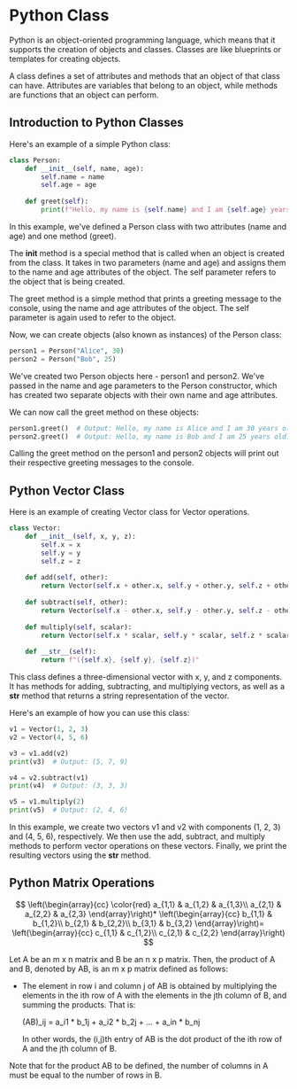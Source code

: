 # Python Class

Python is an object-oriented programming language, which means that it supports the creation of objects and classes. Classes are like blueprints or templates for creating objects.

A class defines a set of attributes and methods that an object of that class can have. Attributes are variables that belong to an object, while methods are functions that an object can perform.

## Introduction to Python Classes 
Here's an example of a simple Python class:

```python
class Person:
    def __init__(self, name, age):
        self.name = name
        self.age = age
        
    def greet(self):
        print(f"Hello, my name is {self.name} and I am {self.age} years old.")

```


In this example, we've defined a Person class with two attributes (name and age) and one method (greet).

The __init__ method is a special method that is called when an object is created from the class. It takes in two parameters (name and age) and assigns them to the name and age attributes of the object. The self parameter refers to the object that is being created.

The greet method is a simple method that prints a greeting message to the console, using the name and age attributes of the object. The self parameter is again used to refer to the object.

Now, we can create objects (also known as instances) of the Person class:



```python
person1 = Person("Alice", 30)
person2 = Person("Bob", 25)

```
We've created two Person objects here - person1 and person2. We've passed in the name and age parameters to the Person constructor, which has created two separate objects with their own name and age attributes.

We can now call the greet method on these objects:

```python
person1.greet()  # Output: Hello, my name is Alice and I am 30 years old.
person2.greet()  # Output: Hello, my name is Bob and I am 25 years old.

```
Calling the greet method on the person1 and person2 objects will print out their respective greeting messages to the console.


## Python Vector Class
Here is an example of creating Vector class for Vector operations. 
 
```python
class Vector:
    def __init__(self, x, y, z):
        self.x = x
        self.y = y
        self.z = z
    
    def add(self, other):
        return Vector(self.x + other.x, self.y + other.y, self.z + other.z)
    
    def subtract(self, other):
        return Vector(self.x - other.x, self.y - other.y, self.z - other.z)
    
    def multiply(self, scalar):
        return Vector(self.x * scalar, self.y * scalar, self.z * scalar)
    
    def __str__(self):
        return f"({self.x}, {self.y}, {self.z})"

```

		
This class defines a three-dimensional vector with x, y, and z components. It has methods for adding, subtracting, and multiplying vectors, as well as a __str__ method that returns a string representation of the vector.

Here's an example of how you can use this class:

```python
v1 = Vector(1, 2, 3)
v2 = Vector(4, 5, 6)

v3 = v1.add(v2)
print(v3)  # Output: (5, 7, 9)

v4 = v2.subtract(v1)
print(v4)  # Output: (3, 3, 3)

v5 = v1.multiply(2)
print(v5)  # Output: (2, 4, 6)
```

In this example, we create two vectors v1 and v2 with components (1, 2, 3) and (4, 5, 6), respectively. We then use the add, subtract, and multiply methods to perform vector operations on these vectors. Finally, we print the resulting vectors using the __str__ method.


## Python Matrix Operations

$$
\left(\begin{array}{cc} 
\color{red} a_{1,1} & a_{1,2} & a_{1,3}\\
a_{2,1} & a_{2,2} & a_{2,3}
\end{array}\right)*
\left(\begin{array}{cc} 
b_{1,1} & b_{1,2}\\ 
b_{2,1} & b_{2,2}\\
b_{3,1} & b_{3,2}
\end{array}\right)= 
\left(\begin{array}{cc} 
c_{1,1} & c_{1,2}\\ 
c_{2,1} & c_{2,2}
\end{array}\right) 
$$ 

Let A be an m x n matrix and B be an n x p matrix. Then, the product of A and B, denoted by AB, is an m x p matrix defined as follows:

- The element in row i and column j of AB is obtained by multiplying the elements in the ith row of A with the elements in the jth column of B, and summing the products. That is:

  (AB)_ij = a_i1 * b_1j + a_i2 * b_2j + ... + a_in * b_nj

  In other words, the (i,j)th entry of AB is the dot product of the ith row of A and the jth column of B.

Note that for the product AB to be defined, the number of columns in A must be equal to the number of rows in B.
